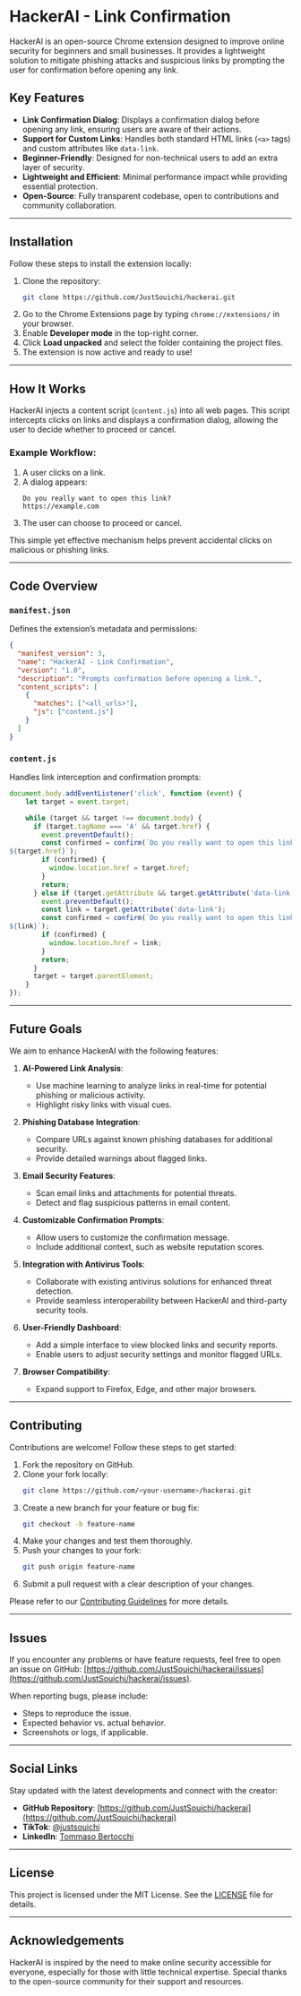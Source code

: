 # HackerAI - Link Confirmation

HackerAI is an open-source Chrome extension designed to improve online security for beginners and small businesses. It provides a lightweight solution to mitigate phishing attacks and suspicious links by prompting the user for confirmation before opening any link.

## Key Features
- **Link Confirmation Dialog**: Displays a confirmation dialog before opening any link, ensuring users are aware of their actions.
- **Support for Custom Links**: Handles both standard HTML links (`<a>` tags) and custom attributes like `data-link`.
- **Beginner-Friendly**: Designed for non-technical users to add an extra layer of security.
- **Lightweight and Efficient**: Minimal performance impact while providing essential protection.
- **Open-Source**: Fully transparent codebase, open to contributions and community collaboration.

---

## Installation
Follow these steps to install the extension locally:

1. Clone the repository:
   ```bash
   git clone https://github.com/JustSouichi/hackerai.git
   ```
2. Go to the Chrome Extensions page by typing `chrome://extensions/` in your browser.
3. Enable **Developer mode** in the top-right corner.
4. Click **Load unpacked** and select the folder containing the project files.
5. The extension is now active and ready to use!

---

## How It Works
HackerAI injects a content script (`content.js`) into all web pages. This script intercepts clicks on links and displays a confirmation dialog, allowing the user to decide whether to proceed or cancel.

### Example Workflow:
1. A user clicks on a link.
2. A dialog appears:
   ```
   Do you really want to open this link?
   https://example.com
   ```
3. The user can choose to proceed or cancel.

This simple yet effective mechanism helps prevent accidental clicks on malicious or phishing links.

---

## Code Overview

### `manifest.json`
Defines the extension’s metadata and permissions:
```json
{
  "manifest_version": 3,
  "name": "HackerAI - Link Confirmation",
  "version": "1.0",
  "description": "Prompts confirmation before opening a link.",
  "content_scripts": [
    {
      "matches": ["<all_urls>"],
      "js": ["content.js"]
    }
  ]
}
```

### `content.js`
Handles link interception and confirmation prompts:
```javascript
document.body.addEventListener('click', function (event) {
    let target = event.target;

    while (target && target !== document.body) {
      if (target.tagName === 'A' && target.href) {
        event.preventDefault();
        const confirmed = confirm(`Do you really want to open this link?
${target.href}`);
        if (confirmed) {
          window.location.href = target.href;
        }
        return;
      } else if (target.getAttribute && target.getAttribute('data-link')) {
        event.preventDefault();
        const link = target.getAttribute('data-link');
        const confirmed = confirm(`Do you really want to open this link?
${link}`);
        if (confirmed) {
          window.location.href = link;
        }
        return;
      }
      target = target.parentElement;
    }
});
```

---

## Future Goals
We aim to enhance HackerAI with the following features:

1. **AI-Powered Link Analysis**:
   - Use machine learning to analyze links in real-time for potential phishing or malicious activity.
   - Highlight risky links with visual cues.

2. **Phishing Database Integration**:
   - Compare URLs against known phishing databases for additional security.
   - Provide detailed warnings about flagged links.

3. **Email Security Features**:
   - Scan email links and attachments for potential threats.
   - Detect and flag suspicious patterns in email content.

4. **Customizable Confirmation Prompts**:
   - Allow users to customize the confirmation message.
   - Include additional context, such as website reputation scores.

5. **Integration with Antivirus Tools**:
   - Collaborate with existing antivirus solutions for enhanced threat detection.
   - Provide seamless interoperability between HackerAI and third-party security tools.

6. **User-Friendly Dashboard**:
   - Add a simple interface to view blocked links and security reports.
   - Enable users to adjust security settings and monitor flagged URLs.

7. **Browser Compatibility**:
   - Expand support to Firefox, Edge, and other major browsers.

---

## Contributing
Contributions are welcome! Follow these steps to get started:

1. Fork the repository on GitHub.
2. Clone your fork locally:
   ```bash
   git clone https://github.com/<your-username>/hackerai.git
   ```
3. Create a new branch for your feature or bug fix:
   ```bash
   git checkout -b feature-name
   ```
4. Make your changes and test them thoroughly.
5. Push your changes to your fork:
   ```bash
   git push origin feature-name
   ```
6. Submit a pull request with a clear description of your changes.

Please refer to our [Contributing Guidelines](CONTRIBUTING.md) for more details.

---

## Issues
If you encounter any problems or have feature requests, feel free to open an issue on GitHub: [https://github.com/JustSouichi/hackerai/issues](https://github.com/JustSouichi/hackerai/issues).

When reporting bugs, please include:
- Steps to reproduce the issue.
- Expected behavior vs. actual behavior.
- Screenshots or logs, if applicable.

---

## Social Links
Stay updated with the latest developments and connect with the creator:
- **GitHub Repository**: [https://github.com/JustSouichi/hackerai](https://github.com/JustSouichi/hackerai)
- **TikTok**: [@justsouichi](https://www.tiktok.com/@justsouichi)
- **LinkedIn**: [Tommaso Bertocchi](https://www.linkedin.com/in/tommaso-bertocchi-678ba22b5/)

---

## License
This project is licensed under the MIT License. See the [LICENSE](LICENSE) file for details.

---

## Acknowledgements
HackerAI is inspired by the need to make online security accessible for everyone, especially for those with little technical expertise. Special thanks to the open-source community for their support and resources.

